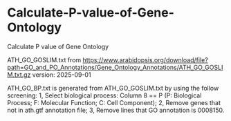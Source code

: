 # Calculate-P-value-of-Gene-Ontology
Calculate P value of Gene Ontology

ATH_GO_GOSLIM.txt from https://www.arabidopsis.org/download/file?path=GO_and_PO_Annotations/Gene_Ontology_Annotations/ATH_GO_GOSLIM.txt.gz
version: 2025-09-01

ATH_GO_BP.txt is generated from ATH_GO_GOSLIM.txt by using the follow screening:
1, Select biological process: Column 8 == P (P: Biological Process; F: Molecular Function; C: Cell Component);
2, Remove genes that not in ath.gtf annotation file;
3, Remove lines that GO annotation is 0008150.

